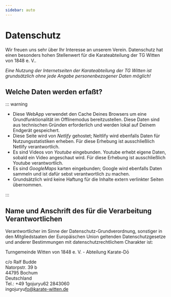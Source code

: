 ```yaml
---
sidebar: auto
---
```


# Datenschutz

Wir freuen uns sehr über Ihr Interesse an unserem Verein. Datenschutz hat einen besonders hohen Stellenwert für die Karateabteilung der TG Witten von 1848 e. V..

*Eine Nutzung der Internetseiten der Karateabteilung der TG Witten ist grundsätzlich ohne jede Angabe personenbezogener Daten möglich!*

## Welche Daten werden erfaßt?

::: warning

- Diese WebApp verwendet den Cache Deines Browsers um eine Grundfunktionalität im Offlinemodus bereitzustellen. Diese Daten sind aus technischen Gründen erforderlich und werden lokal auf Deinem Endgerät gespeichert.
- Diese Seite wird von *Netlify* gehostet; Neltlify wird ebenfalls Daten für Nutzungsstatistiken erheben. Für diese Erhebung ist ausschließlich Netlify verantwortlich.
- Es sind Videos von *Youtube* eingebunden. Youtube erhebt eigene Daten, sobald ein Video angeschaut wird. Für diese Erhebung ist ausschließlich Youtube verantwortlich.
- Es sind *GoogleMaps* karten eingebunden; Google wird ebenfalls Daten sammeln und ist dafür sebst verantwortlich zu machen.
- Grundsätzlich wird keine Haftung für die Inhalte extern verlinkter Seiten übernommen.

:::

## Name und Anschrift des für die Verarbeitung Verantwortlichen

Verantwortlicher im Sinne der Datenschutz-Grundverordnung, sonstiger in den Mitgliedstaaten der Europäischen Union geltenden Datenschutzgesetze und anderer Bestimmungen mit datenschutzrechtlichem Charakter ist:

Turngemeinde Witten von 1848 e. V. - Abteilung Karate-Dō

c/o Ralf Budde  
Natorpstr. 39 b  
44795 Bochum  
Deutschland  
Tel.: +49 1<span class="hideMe">gojuryu</span>62 2843060  
in<span class="hideMe">gojuryu</span>fo@karate-witten.de
